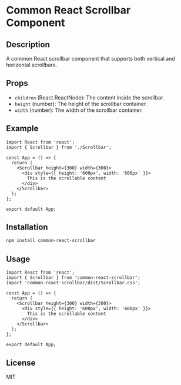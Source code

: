 # Common React Scrollbar Component

## Description

A common React scrollbar component that supports both vertical and horizontal scrollbars.

## Props

- `children` (React.ReactNode): The content inside the scrollbar.
- `height` (number): The height of the scrollbar container.
- `width` (number): The width of the scrollbar container.

## Example

```tsx
import React from 'react';
import { Scrollbar } from './Scrollbar';

const App = () => {
  return (
    <Scrollbar height={300} width={300}>
      <div style={{ height: '600px', width: '600px' }}>
        This is the scrollable content
      </div>
    </Scrollbar>
  );
};

export default App;
```

## Installation

```bash
npm install common-react-scrollbar
```

## Usage

```tsx
import React from 'react';
import { Scrollbar } from 'common-react-scrollbar';
import 'common-react-scrollbar/dist/Scrollbar.css';

const App = () => {
  return (
    <Scrollbar height={300} width={300}>
      <div style={{ height: '600px', width: '600px' }}>
        This is the scrollable content
      </div>
    </Scrollbar>
  );
};

export default App;
```

## License

MIT
